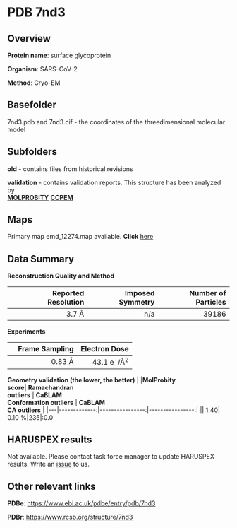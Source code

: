 # PDB 7nd3

## Overview

**Protein name**: surface glycoprotein

**Organism**: SARS-CoV-2

**Method**: Cryo-EM



## Basefolder

7nd3.pdb and 7nd3.cif - the coordinates of the threedimensional molecular model

## Subfolders



**old** - contains files from historical revisions

**validation** - contains validation reports. This structure has been analyzed by <br>  [**MOLPROBITY**](https://github.com/thorn-lab/coronavirus_structural_task_force/tree/master/pdb/surface_glycoprotein/SARS-CoV-2/7nd3/validation/molprobity)   [**CCPEM**](https://github.com/thorn-lab/coronavirus_structural_task_force/tree/master/pdb/surface_glycoprotein/SARS-CoV-2/7nd3/validation/ccpem-validation) 



## Maps

Primary map emd_12274.map available. **Click** [here](http://ftp.wwpdb.org/pub/emdb/structures/EMD-12274/map/) 

## Data Summary
**Reconstruction Quality and Method**

|   | Reported Resolution | Imposed Symmetry | Number of Particles |
|---|-------------:|----------------:|--------------:|
|   |3.7 Å|n/a|39186|

**Experiments**

|   | Frame Sampling | Electron Dose |
|---|-------------:|----------------:|
|   |0.83 Å|43.1 e<sup>-</sup>/Å<sup>2</sup>|

**Geometry validation (the lower, the better)**
|   |**MolProbity<br>score**| **Ramachandran<br>outliers** | **CaBLAM<br>Conformation outliers** | **CaBLAM<br>CA outliers** |
|---|-------------:|----------------:|----------------:|
||  1.40|  0.10 %|235|:0.0|

## HARUSPEX results

Not available. Please contact task force manager to update HARUSPEX results. Write an [issue](https://github.com/thorn-lab/coronavirus_structural_task_force/issues) to us.

## Other relevant links 
**PDBe**:  https://www.ebi.ac.uk/pdbe/entry/pdb/7nd3
 
**PDBr**: https://www.rcsb.org/structure/7nd3 
